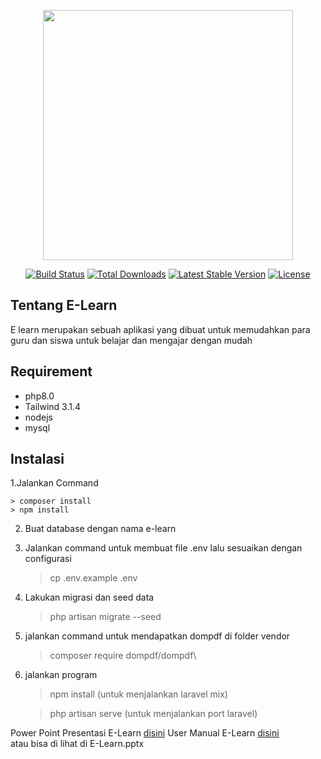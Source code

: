 <p align="center"><a href="https://laravel.com" target="_blank"><img src="https://raw.githubusercontent.com/laravel/art/master/logo-lockup/5%20SVG/2%20CMYK/1%20Full%20Color/laravel-logolockup-cmyk-red.svg" width="400"></a></p>

<p align="center">
<a href="https://travis-ci.org/laravel/framework"><img src="https://travis-ci.org/laravel/framework.svg" alt="Build Status"></a>
<a href="https://packagist.org/packages/laravel/framework"><img src="https://img.shields.io/packagist/dt/laravel/framework" alt="Total Downloads"></a>
<a href="https://packagist.org/packages/laravel/framework"><img src="https://img.shields.io/packagist/v/laravel/framework" alt="Latest Stable Version"></a>
<a href="https://packagist.org/packages/laravel/framework"><img src="https://img.shields.io/packagist/l/laravel/framework" alt="License"></a>
</p>

## Tentang E-Learn

E learn merupakan sebuah aplikasi yang dibuat untuk memudahkan para guru dan siswa untuk belajar dan mengajar dengan mudah 

## Requirement
- php8.0
- Tailwind 3.1.4
- nodejs
- mysql

## Instalasi

1.Jalankan Command 

    > composer install
    > npm install 
    
2. Buat database dengan nama e-learn
 
3. Jalankan command untuk membuat file .env lalu sesuaikan dengan configurasi
    > cp .env.example .env
    
4. Lakukan migrasi dan seed data 
    > php artisan migrate --seed
    
6. jalankan command untuk mendapatkan dompdf di folder vendor
    > composer require dompdf/dompdf\
    
6. jalankan program

    > npm install (untuk menjalankan laravel mix)
 
    > php artisan serve (untuk menjalankan port laravel)

Power Point Presentasi E-Learn [disini](https://docs.google.com/presentation/d/1Hh7M0YF96U5FtT60qGU2AFNe2dg-oQ1e/edit?usp=sharing&ouid=114684963151695563814&rtpof=true&sd=true)
User Manual E-Learn [disini](https://docs.google.com/presentation/d/1Hh7M0YF96U5FtT60qGU2AFNe2dg-oQ1e/edit?usp=sharing&ouid=114684963151695563814&rtpof=true&sd=true)
<br>
atau bisa di lihat di E-Learn.pptx
